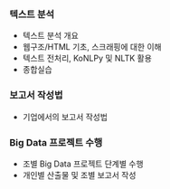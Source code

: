 ### 텍스트 분석

- 텍스트 분석 개요
- 웹구조/HTML 기초, 스크래핑에 대한 이해
- 텍스트 전처리, KoNLPy 및 NLTK 활용
- 종합실습

### 보고서 작성법

- 기업에서의 보고서 작성법

### Big Data 프로젝트 수행

- 조별 Big Data 프로젝트 단계별 수행
- 개인별 산출물 및 조별 보고서 작성

